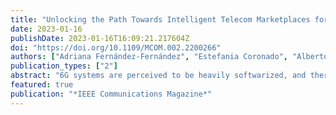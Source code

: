 ```yaml
---
title: "Unlocking the Path Towards Intelligent Telecom Marketplaces for Beyond 5G and 6G Networks"
date: 2023-01-16
publishDate: 2023-01-16T16:09:21.217604Z
doi: "https://doi.org/10.1109/MCOM.002.2200266"
authors: ["Adriana Fernández-Fernández", "Estefania Coronado", "Alberto Erspamer", "Georgios Samaras", "Vasileios Theodorou", "Shuaib Siddiqui"]
publication_types: ["2"]
abstract: "6G systems are perceived to be heavily softwarized, and therefore, the collaboration among all stakeholders, such as network and cloud providers, operators, application developers, service providers and device and equipment vendors, shall occur via software in a secured, distributed, and automated manner. This could be envisioned with a brokerless and immutable marketplace anchored in distributed ledger technologies, removing the need for a trusted party as a marketplace operator while avoiding this single point of failure, increasing transparency and flexibility of operational rules, and featuring automated contract negotiation and fulfillment supporting governance, delivery, and billing operations. This work goes a step forward and introduces a smart resource and service discovery application, based on intent recognition and machine learning assisted techniques, to enable the automated discovery of resources and services exposed over the marketplace. Evaluation results demonstrate the accuracy of our approach and its suitability to provide decentralized telecom marketplaces with intelligent and data-driven discovery capabilities."
featured: true
publication: "*IEEE Communications Magazine*"
---
```


